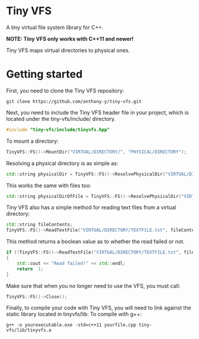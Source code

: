 # Tiny VFS

A tiny virtual file system library for C++.

**NOTE: Tiny VFS only works with C++11 and newer!**

Tiny VFS maps virtual directories to physical ones.

# Getting started

First, you need to clone the Tiny VFS repository:

```
git clone https://github.com/anthony-y/tiny-vfs.git
```

Next, you need to include the Tiny VFS header file in your project, which is located under the tiny-vfs/include/ directory.

```cpp
#include "tiny-vfs/include/tinyvfs.hpp"
```

To mount a directory:

```cpp
TinyVFS::FS()->MountDir("VIRTUAL/DIRECTORY/", "PHYSICAL/DIRECTORY");
```

Resolving a physical directory is as simple as:

```cpp
std::string physicalDir = TinyVFS::FS()->ResolvePhysicalDir("VIRTUAL/DIRECTORY");
```

This works the same with files too:

```cpp
std::string physicalDirOfFile = TinyVFS::FS()->ResolvePhysicalDir("VIRTUAL/DIRECTORY/FILE.extension");
```

Tiny VFS also has a simple method for reading text files from a virtual directory:

```cpp
std::string fileContents;
TinyVFS::FS()->ReadTextFile("VIRTUAL/DIRECTORY/TEXTFILE.txt", fileContents);
```

This method returns a boolean value as to whether the read failed or not.

```cpp
if (!TinyVFS::FS()->ReadTextFile("VIRTUAL/DIRECTORY/TEXTFILE.txt", fileContents))
{
    std::cout << "Read failed!" << std::endl;
    return  1;
}
```

Make sure that when you no longer need to use the VFS, you must call:

```cpp
TinyVFS::FS()->Close();
```

Finally, to compile your code with Tiny VFS, you will need to link against the static library located in tinyvfs/lib:
To compile with g++:

```
g++ -o yourexecutable.exe -std=c++11 yourfile.cpp tiny-vfs/lib/tinyvfs.a
```